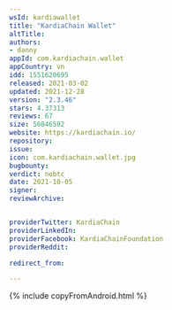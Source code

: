 ```yaml
---
wsId: kardiawallet
title: "KardiaChain Wallet"
altTitle: 
authors:
- danny
appId: com.kardiachain.wallet
appCountry: vn
idd: 1551620695
released: 2021-03-02
updated: 2021-12-28
version: "2.3.46"
stars: 4.37313
reviews: 67
size: 56046592
website: https://kardiachain.io/
repository: 
issue: 
icon: com.kardiachain.wallet.jpg
bugbounty: 
verdict: nobtc
date: 2021-10-05
signer: 
reviewArchive:


providerTwitter: KardiaChain
providerLinkedIn: 
providerFacebook: KardiaChainFoundation
providerReddit: 

redirect_from:

---
```


{% include copyFromAndroid.html %}
